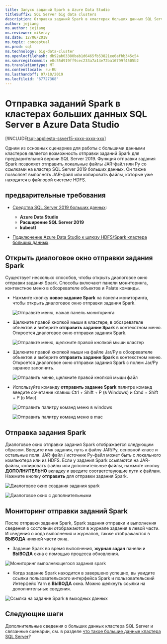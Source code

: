 ```yaml
---
title: Запуск заданий Spark в Azure Data Studio
titleSuffix: SQL Server big data clusters
description: Отправка заданий Spark в кластерах больших данных SQL Server в Azure Data Studio.
author: jejiang
ms.author: jejiang
ms.reviewer: mikeray
ms.date: 12/06/2018
ms.topic: conceptual
ms.prod: sql
ms.technology: big-data-cluster
ms.openlocfilehash: db92ab03380bab1d6465fb53821ee6afbb345c54
ms.sourcegitcommit: e0c55d919ff9cec233a7a14e72ba16799f4505b2
ms.translationtype: MT
ms.contentlocale: ru-RU
ms.lasthandoff: 07/10/2019
ms.locfileid: "67727368"
---
```

# <a name="submit-spark-jobs-on-sql-server-big-data-clusters-in-azure-data-studio"></a>Отправка заданий Spark в кластерах больших данных SQL Server в Azure Data Studio

[!INCLUDE[tsql-appliesto-ssver15-xxxx-xxxx-xxx](../includes/tsql-appliesto-ssver15-xxxx-xxxx-xxx.md)]

Одним из основных сценариев для работы с большими данными кластеров является возможность отправки заданий Spark для предварительной версии SQL Server 2019. Функция отправки задания Spark позволяет отправить локальные файлы JAR-файл или Py со ссылками на кластер SQL Server 2019 больших данных. Он также позволяет выполнять JAR-файл или копировать файлы, которые уже находятся в файловой системе HDFS. 

## <a name="prerequisites"></a>предварительные требования

- [Средства SQL Server 2019 больших данных](deploy-big-data-tools.md):
   - **Azure Data Studio**
   - **Расширение SQL Server 2019**
   - **kubectl**

- [Подключение Azure Data Studio к шлюзу HDFS/Spark кластера больших данных](connect-to-big-data-cluster.md).

## <a name="open-spark-job-submission-dialog"></a>Открыть диалоговое окно отправки задания Spark
Существует несколько способов, чтобы открыть диалоговое окно отправки задания Spark. Способы включают панели мониторинга, контекстное меню в обозревателе объектов и Palate команды.

+ Нажмите кнопку **новое задание Spark** на панели мониторинга, чтобы открыть диалоговое окно отправки задания Spark.

    ![Отправьте меню, нажав панель мониторинга](./media/submit-spark-job/new-spark-job.png)
 
+ Щелкните правой кнопкой мыши в кластере, в обозревателе объектов и выберите **отправить задание Spark** в контекстном меню. Откроется диалоговое окно отправки задания Spark.  
 
    ![Отправьте меню, щелкните правой кнопкой мыши кластер](./media/submit-spark-job/submit-spark-job.png)

+ Щелкните правой кнопкой мыши на файле Jar/Py в обозревателе объектов и выберите **отправить задание Spark** в контекстном меню. Откроется диалоговое окно отправки задания Spark с полем Jar/Py заранее заполнить. 
 
    ![Отправить меню, щелкните правой кнопкой мыши файл](./media/submit-spark-job/submit-spark-job-2.png)

+ Используйте команду **отправить задание Spark** палитре команд введите сочетание клавиш Ctrl + Shift + P (в Windows) и Cmd + Shift + P (в Mac).

    ![Отправить палитру команд меню в windows](./media/submit-spark-job/submit-spark-job-3.png)

    ![Отправить палитру команд меню в mac](./media/submit-spark-job/submit-spark-job-4.png)
  
 
## <a name="submit-spark-job"></a>Отправка задания Spark 
Диалоговое окно отправки задания Spark отображается следующим образом. Введите имя задания, путь к файлу JAR/Py, основной класс и остальные поля. JAR-файл / источник Py-файл может быть с локального компьютера или из HDFS. Если у задания Spark ссылаются на JAR-файлы, копировать файлы или дополнительные файлы, нажмите кнопку **ДОПОЛНИТЕЛЬНО** вкладку и введите соответствующие пути к файлам. Нажмите кнопку **отправить** для отправки задания Spark.
 
![Диалоговое окно создания задания spark](./media/submit-spark-job/submit-spark-job-section.png)

![Диалоговое окно с дополнительными](./media/submit-spark-job/submit-spark-job-section-1.png)

## <a name="monitor-spark-job-submission"></a>Мониторинг отправки заданий Spark
После отправки задания Spark, Spark задания отправки и выполнения сведения о состоянии отображаются в журнале задания в левой части. И сведения о хода выполнения и журналов, также отображаются в **ВЫВОДА** нижней части окна.
+ Задание Spark во время выполнения, **журнал задач** панели и **ВЫВОДА** окна с помощью процесса обновления.

![Мониторинг выполняющегося задания spark](./media/submit-spark-job/monitor-spark-job-submission.png)

+ Когда задание Spark находится в завершено успешно, вы увидите ссылки пользовательского интерфейса Spark и пользовательский Интерфейс Yarn в **ВЫВОДА** окна. Можно щелкнуть ссылки на дополнительные сведения.

![Ссылка на задание Spark в выходных данных](./media/submit-spark-job/monitor-spark-job-submission-2.png)

## <a name="next-steps"></a>Следующие шаги
Дополнительные сведения о больших данных кластера SQL Server и связанные сценарии, см. в разделе [что такое большие данные кластера SQL Server](big-data-cluster-overview.md)?


